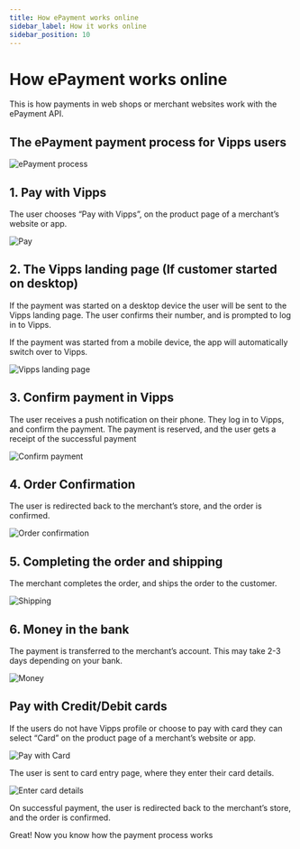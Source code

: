 ```yaml
---
title: How ePayment works online
sidebar_label: How it works online
sidebar_position: 10
---
```


# How ePayment works online

This is how payments in web shops or merchant websites work with the ePayment API.

## The ePayment payment process for Vipps users

![ePayment process](../images/ePayment_in_store.png)

## 1. Pay with Vipps

The user chooses “Pay with Vipps”, on the product page of a merchant’s website or app.

![Pay](../images/vipps-ecom-step1-2.png)

## 2. The Vipps landing page (If customer started on desktop)

If the payment was started on a desktop device the user will be sent to the Vipps landing page.
The user confirms their number, and is prompted to log in to Vipps.

If the payment was started from a mobile device, the app will automatically switch over to Vipps.

![Vipps landing page](../images/vipps-ecom-step2.svg)

## 3. Confirm payment in Vipps

The user receives a push notification on their phone. They log in to Vipps, and confirm the payment.
The payment is reserved, and the user gets a receipt of the successful payment

![Confirm payment](../images/vipps-ecom-confirm2.png)

## 4. Order Confirmation

The user is redirected back to the merchant’s store, and the order is confirmed.

![Order confirmation](../images/vipps-ecom-step4.png)

## 5. Completing the order and shipping

The merchant completes the order, and ships the order to the customer.

![Shipping](../images/shipping.png)

## 6. Money in the bank

The payment is transferred to the merchant’s account. This may take 2-3 days depending on your bank.

![Money](../images/money_bag.png)

## Pay with Credit/Debit cards

If the users do not have Vipps profile or choose to pay with card they can select “Card” on the product page of a merchant’s website or app.

![Pay with Card](../images/vipps-ecom-pay-by-card-step1.png)

The user is sent to card entry page, where they enter their card details.

![Enter card details](../images/vipps-ecom-pay-by-card-step2.png)

On successful payment, the user is redirected back to the merchant’s store, and the order is confirmed.

Great! Now you know how the payment process works
